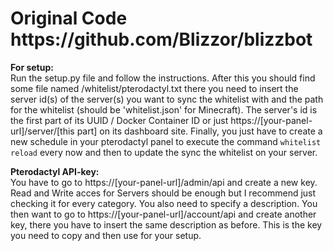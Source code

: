 <h1>Original Code https://github.com/Blizzor/blizzbot</h1>

<b>For setup:</b><br>
    Run the setup.py file and follow the instructions.
    After this you should find some file named /whitelist/pterodactyl.txt there you need to insert the server id(s) of the server(s) you want to sync the whitelist with and the path for the whitelist (should be 'whitelist.json' for Minecraft). The server's id is the first part of its UUID / Docker Container ID or just https://[your-panel-url]/server/[this part] on its dashboard site.
    Finally, you just have to create a new schedule in your pterodactyl panel to execute the command <code>whitelist reload</code> every now and then to update the sync the whitelist on your server.

<b>Pterodactyl API-key:</b><br>
    You have to go to https://[your-panel-url]/admin/api and create a new key. Read and Write acces for Servers should be enough but I recommend just checking it for every category. You also need to specify a description. You then want to go to https://[your-panel-url]/account/api and create another key, there you have to insert the same description as before. This is the key you need to copy and then use for your setup.